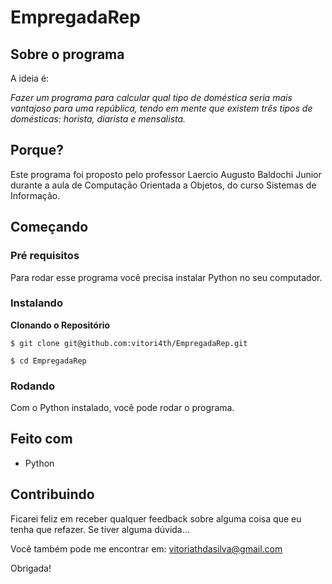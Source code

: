 # EmpregadaRep

## Sobre o programa

A ideia é:

_Fazer um programa para calcular qual tipo de doméstica seria mais vantajoso para uma república, tendo em mente que existem três tipos de domésticas: horista, diarista e mensalista._

## Porque?

Este programa foi proposto pelo professor Laercio Augusto Baldochi Junior durante a aula de Computação Orientada a Objetos, do curso Sistemas de Informação.

## Começando

### Pré requisitos

Para rodar esse programa você precisa instalar Python no seu computador.

### Instalando

**Clonando o Repositório**

```
$ git clone git@github.com:vitori4th/EmpregadaRep.git

$ cd EmpregadaRep
```

### Rodando

Com o Python instalado, você pode rodar o programa.


## Feito com

- Python

## Contribuindo

Ficarei feliz em receber qualquer feedback sobre alguma coisa que eu tenha que refazer. Se tiver alguma dúvida...

Você também pode me encontrar em: vitoriathdasilva@gmail.com

Obrigada!

